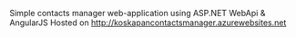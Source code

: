 Simple contacts manager web-application using ASP.NET WebApi & AngularJS
Hosted on http://koskapancontactsmanager.azurewebsites.net
